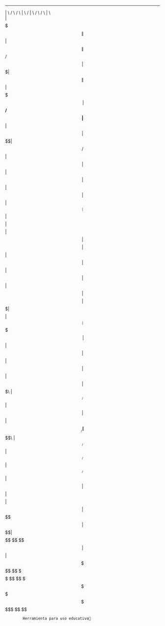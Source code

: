  _______    ______    ______   __    __  _______    ______    ______   _______   
|       \  /      \  /      \ |  \  /  \|       \  /      \  /      \ |       \  
| $$$$$$$\|  $$$$$$\|  $$$$$$\| $$ /  $$| $$$$$$$\|  $$$$$$\|  $$$$$$\| $$$$$$$\ 
| $$__/ $$| $$__| $$| $$   \$$| $$/  $$ | $$  | $$| $$  | $$| $$  | $$| $$__| $$ 
| $$    $$| $$    $$| $$      | $$  $$  | $$  | $$| $$  | $$| $$  | $$| $$    $$ 
| $$$$$$$\| $$$$$$$$| $$   __ | $$$$$\  | $$  | $$| $$  | $$| $$  | $$| $$$$$$$\ 
| $$__/ $$| $$  | $$| $$__/  \| $$ \$$\ | $$__/ $$| $$__/ $$| $$__/ $$| $$  | $$ 
| $$    $$| $$  | $$ \$$    $$| $$  \$$\| $$    $$ \$$    $$ \$$    $$| $$  | $$ 
 \$$$$$$$  \$$   \$$  \$$$$$$  \$$   \$$ \$$$$$$$   \$$$$$$   \$$$$$$  \$$   \$$ 
                                                                                 
                                                                                 
            Herramienta para uso educativo🤞
